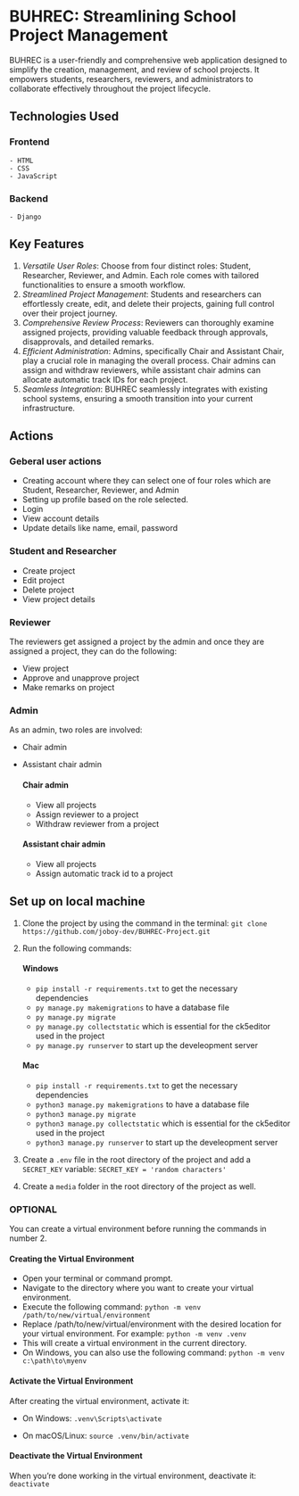 # BUHREC: Streamlining School Project Management
BUHREC is a user-friendly and comprehensive web application designed to simplify the creation, management, and review of school projects. It empowers students, researchers, reviewers, and administrators to collaborate effectively throughout the project lifecycle.

## Technologies Used
### Frontend
    - HTML
    - CSS
    - JavaScript
### Backend
    - Django

## Key Features
1. *Versatile User Roles*: Choose from four distinct roles: Student, Researcher, Reviewer, and Admin. Each role comes with tailored functionalities to ensure a smooth workflow.
2. *Streamlined Project Management*: Students and researchers can effortlessly create, edit, and delete their projects, gaining full control over their project journey.
3. *Comprehensive Review Process*: Reviewers can thoroughly examine assigned projects, providing valuable feedback through approvals, disapprovals, and detailed remarks.
4. *Efficient Administration*: Admins, specifically Chair and Assistant Chair, play a crucial role in managing the overall process. Chair admins can assign and withdraw reviewers, while assistant chair admins can allocate automatic track IDs for each project.
5. *Seamless Integration*: BUHREC seamlessly integrates with existing school systems, ensuring a smooth transition into your current infrastructure.

## Actions
### Geberal user actions
- Creating account where they can select one of four roles which are Student, Researcher, Reviewer, and Admin
- Setting up profile based on the role selected.
- Login
- View account details
- Update details like name, email, password

### Student and Researcher
- Create project
- Edit project
- Delete project
- View project details

### Reviewer
The reviewers get assigned a project by the admin and once they are assigned a project, they can do the following:
- View project
- Approve and unapprove project
- Make remarks on project

### Admin
As an admin, two roles are involved:
- Chair admin
- Assistant chair admin

    #### Chair admin
    - View all projects
    - Assign reviewer to a project
    - Withdraw reviewer from a project

    #### Assistant chair admin
    - View all projects
    - Assign automatic track id to a project

## Set up on local machine
1. Clone the project by using the command in the terminal: `git clone https://github.com/joboy-dev/BUHREC-Project.git`
2. Run the following commands:
    #### Windows
    - `pip install -r requirements.txt` to get the necessary dependencies
    - `py manage.py makemigrations` to have a database file
    - `py manage.py migrate`
    - `py manage.py collectstatic` which is essential for the ck5editor used in the project
    - `py manage.py runserver` to start up the develeopment server

    #### Mac
    - `pip install -r requirements.txt` to get the necessary dependencies
    - `python3 manage.py makemigrations` to have a database file
    - `python3 manage.py migrate`
    - `python3 manage.py collectstatic` which is essential for the ck5editor used in the project
    - `python3 manage.py runserver` to start up the develeopment server
3. Create a `.env` file in the root directory of the project and add a `SECRET_KEY` variable:
    `SECRET_KEY = 'random characters'`
4. Create a `media` folder in the root directory of the project as well.

### OPTIONAL
You can create a virtual environment before running the commands in number 2.

#### Creating the Virtual Environment
- Open your terminal or command prompt.
- Navigate to the directory where you want to create your virtual environment.
- Execute the following command:
    `python -m venv /path/to/new/virtual/environment`
- Replace /path/to/new/virtual/environment with the desired location for your virtual environment. For example:
    `python -m venv .venv`
- This will create a virtual environment in the current directory.
- On Windows, you can also use the following command:
    `python -m venv c:\path\to\myenv`

#### Activate the Virtual Environment
After creating the virtual environment, activate it:
- On Windows:
    `.venv\Scripts\activate`

- On macOS/Linux:
    `source .venv/bin/activate`

#### Deactivate the Virtual Environment
When you’re done working in the virtual environment, deactivate it:
    `deactivate`